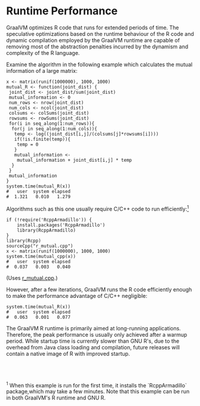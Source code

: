 # Runtime Performance

GraalVM optimizes R code that runs for extended periods of time.
The speculative optimizations based on the runtime behaviour of the R code and dynamic compilation employed by the GraalVM runtime are capable of removing most of the abstraction penalties incurred by the dynamism and complexity of the R language.

Examine the algorithm in the following example which calculates the mutual information of a large matrix:
```shell
x <- matrix(runif(1000000), 1000, 1000)
mutual_R <- function(joint_dist) {
 joint_dist <- joint_dist/sum(joint_dist)
 mutual_information <- 0
 num_rows <- nrow(joint_dist)
 num_cols <- ncol(joint_dist)
 colsums <- colSums(joint_dist)
 rowsums <- rowSums(joint_dist)
 for(i in seq_along(1:num_rows)){
  for(j in seq_along(1:num_cols)){
   temp <- log((joint_dist[i,j]/(colsums[j]*rowsums[i])))
   if(!is.finite(temp)){
    temp = 0
   }
   mutual_information <-
    mutual_information + joint_dist[i,j] * temp
  }
 }
 mutual_information
}
system.time(mutual_R(x))
#   user  system elapsed
#  1.321   0.010   1.279
```

Algorithms such as this one usually require C/C++ code to run efficiently:<a href="#note-1"><sup>1</sup></a>
```shell
if (!require('RcppArmadillo')) {
    install.packages('RcppArmadillo')
    library(RcppArmadillo)
}
library(Rcpp)
sourceCpp("r_mutual.cpp")
x <- matrix(runif(1000000), 1000, 1000)
system.time(mutual_cpp(x))
#   user  system elapsed
#  0.037   0.003   0.040
```
(Uses [r_mutual.cpp](http://graalvm.org/docs/examples/r_mutual.cpp).)

However, after a few iterations, GraalVM runs the R code efficiently enough to make the performance advantage of C/C++ negligible:
```shell
system.time(mutual_R(x))
#   user  system elapsed
#  0.063   0.001   0.077
```

The GraalVM R runtime is primarily aimed at long-running applications.
Therefore, the peak performance is usually only achieved after a warmup period.
While startup time is currently slower than GNU R's, due to the overhead from Java class loading and compilation, future releases will contain a native image of R with improved startup.

<br/>
<br/>
<br/>
<sup id="note-1">1</sup> When this example is run for the first time, it installs the `RcppArmadillo` package,which may take a few minutes.
Note that this example can be run in both GraalVM's R runtime and GNU R.

